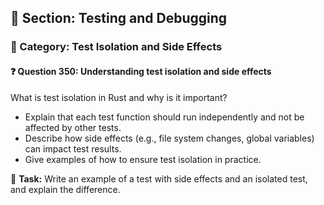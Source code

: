 ## 📘 Section: Testing and Debugging
### 🔹 Category: Test Isolation and Side Effects
#### ❓ Question 350: Understanding test isolation and side effects

What is test isolation in Rust and why is it important?

- Explain that each test function should run independently and not be affected by other tests.
- Describe how side effects (e.g., file system changes, global variables) can impact test results.
- Give examples of how to ensure test isolation in practice.

🔧 **Task:** Write an example of a test with side effects and an isolated test, and explain the difference.

